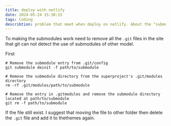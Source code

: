 ```yaml
---
title: deploy with netlify
date: 2024-05-24 15:30:15
tags: Coding
describtion: problem that meet when deploy on netlify. About the "submodules"
---
```


To making the submodules work need to remove all the `.git` files in the site that git can not detect the use of submodules of other model.


First
```
# Remove the submodule entry from .git/config
git submodule deinit -f path/to/submodule

# Remove the submodule directory from the superproject's .git/modules directory
rm -rf .git/modules/path/to/submodule

# Remove the entry in .gitmodules and remove the submodule directory located at path/to/submodule
git rm -f path/to/submodule
```

If the file still exist. I suggest that moving the file to other folder then delete the `.git` file and add it to thethemes again.
